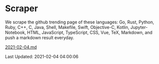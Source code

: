 # Scraper

We scrape the github trending page of these languages: Go, Rust, Python, Ruby, C++, C, Java, Shell, Makefile, Swift, Objective-C, Kotlin, Jupyter-Notebook, HTML, JavaScript, TypeScript, CSS, Vue, TeX, Markdown, and push a markdown result everyday.

[2021-02-04.md](https://github.com/yangwenmai/github-trending-backup/blob/master/2021-02-04.md)

Last Updated: 2021-02-04 04:00:06